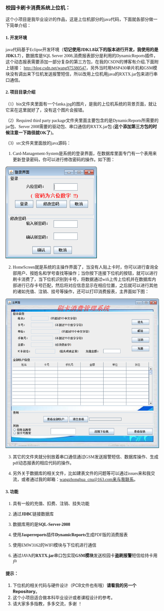 
<font face="Times New Roman">

### 校园卡刷卡消费系统上位机：
  这个小项目是我毕业设计的作品，这是上位机部分的java代码，下面就各部分做一下简单介绍：

#### 1. 开发环境

  java代码基于Eclipse开发环境（**切记使用JDK1.8以下的版本进行开发，我使用的是JDK1.7**），数据库是SQL Server 2008,消费报表部分是利用的DynamicReports插件，这个动态报表需要添加一部分复杂的第三方包，在我的CSDN的博客有介绍,下面附上链接：
<http://blog.csdn.net/wang975380547>，另外当时用MSP430单片机和GSM模块没有调出来下位机发送报警短信，所以改用上位机用java的RXTX.jar包来进行串口通信。

#### 2. 项目目录介绍
 
  （1）bin文件夹里面有一个fanka.jpg的图片，是我的上位机系统的背景页面，就让它呆在这里就好了，没有这个图片会报错。

  （2）Required third party package文件夹里面主要包含的是DynamicReports所需要的jar包、Server 2008需要的驱动包、串口通信的RXTX.jar包
  (**这个添加第三方包的时候注意一下路径就OK了**)。

  （3）src文件夹里面放的java源码：

   1. Card-Management-System是系统的登录界面，在数据库里面专门有一个表用来更新登录密码，你可以进行修改密码的操作。如下图：

  ![Login](./img/Login.png)
 
   2. HomeScreen就是系统的主操作界面了，当没有人贴上卡时，你可以进行查询全部用户、按姓名和学号查找等操作；当你按下连接下位机的按钮，就可以进行刷卡消费了，当下位机识别到卡号，将数据通过wifi上传上位机并在数据库内部进行已存卡号匹配，然后将对应信息显示在相应位置，之后就可以进行其他的诸如充值、注销、挂号等操作，还可以打印消费报表，主界面如下图：

  ![Home](./img/Home.png)

   3. 其它的文件夹就分别放着串口通信通过GSM发送报警短信、数据库操作、生成pdf动态报表的相应代码的操作。

   4. 另外关于数据库的相关文件，比如建表文件的问题等可以通过issues来和我交流，或者通过我的邮箱：wangzhonghua_cnu@163.com来与我联系。

#### 3. 功能

   1. 具有一般的充值、扣费、注销、挂失功能

   2. 通过**JDBC**链接数据库

   3. 数据库用的是**SQL-Server-2008**

   4. 使用**Jasperreports**插件**DynamicReports**生成PDF版的消费报表

   5. 使用EMW3162的WIFI模块与下位机进行通信

   6. 通过JAVA的**RXTX.jar**串口包实现**GSM模块**发送校园卡**盗刷报警**短信给持卡用户
  
</font>

#### 提示：

   1. 下位机的相关代码与硬件设计（PCB文件也有哦）**请看我的另一个Repository**。
   2. 这个小项目适合做本科毕业设计或者课程设计的参考。
   3. 请大家多多指教，多多交流，多谢 ！

